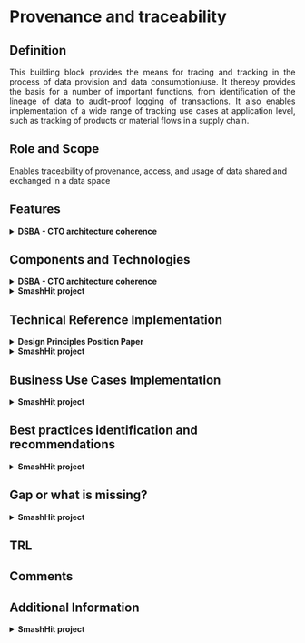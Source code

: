 # Provenance and traceability

## Definition
<div align="justify">This building block provides the means for tracing and tracking in the process of data provision and data consumption/use. It thereby provides the basis for a number of important functions, from identification of the lineage of data to audit-proof logging of transactions. It also enables implementation of a wide range of tracking use cases at application level, such as tracking of products or material flows in a supply chain.</div> 

## Role and Scope
<div allign="justify">Enables traceability of provenance, access, and usage of data shared and exchanged in a data space</div>

## Features 
<details>
  <summary><strong>DSBA - CTO architecture coherence</strong></summary>
  
- Audit-proof logging of data exchange transactions
- Data Provenance Tracking
  
</details>

## Components and Technologies
<details>
  <summary><strong>DSBA - CTO architecture coherence</strong></summary>
  
- Integration with multiple DLTs using [FIWARE Canis Major](https://github.com/fiware/CanisMajor) component
- [Infrastructural Sovereignty over Agreement and Transaction Data, figure 3 and 4](https://ris.utwente.nl/ws/portalfiles/portal/182217093/Infrastructural_Sovereignty_over_Agreement_and_Transaction_Data_.pdf)
  
  <img src="images/Provenance_Figure3.png" width="640" align="center"></br>
  
  <img src="images/Provenance_Figure4.png" width="640" align="center"></br>
  
</details>

<details>
  <summary><strong>SmashHit project</strong></summary>
- Encryption module with digital signature, hashing function, web framework, unique identifier generator, watermarking, fingerprinting.
- Data use traceability component module.
</details>

## Technical Reference Implementation
<details>
  <summary><strong>Design Principles Position Paper</strong></summary>
  
<div align="justify">In the scope of a circular supply chain, there is need for providing end-to-end traceability of the status and conditions of key circular entities, like products or materials. The building block allows authorised participants to query on the status of specific products and materials, and to receive detailed information about their status and location in the circular chain.</div>
  
</details>

<details>
  <summary><strong>SmashHit project</strong></summary>
- Data use traceability component module has two purposes: (1st) to trace data flows by fingerprinting/watermarking, and (2nd) the identification of data leakages. The module addresses the need of Data Providers,  OEMs and Data Processors to get a solution which enables the identification of data leakages or misuses. Basis for this component are data fingerprinting and watermark technologies that shall enable the identification of the last data source within the smashHit ecosystem. The fingerprint or watermark will provide answers about where the leaked or misused data was located or forwarded the last time which will avoid the blaming of guiltless participants in a consent chain.
  
![image](https://user-images.githubusercontent.com/95075534/194779027-78d59008-f840-455a-ad6f-25caa2fad0ad.png)

  Figure.Application of smashHit’s Data Use Traceability Component
  
</details>

## Business Use Cases Implementation

<details>
  <summary><strong>SmashHit project</strong></summary>
 - A Data Provider get the authorization from the Data Owner to use and transfer the data to a specific list of Data Processors/Processing entities. The data is transferred from the Data Provider to different data Processors or among Data Processors. From the transfer logs, the Data Owner can view the different transactions, thus providing the transparency of data sharing.

Another use case is that a data is transferred from a Data Provider to several Processing entities which show their interest to the data. From the transfer logs and general information about Processing entities, it is possible to analyse categories of businesses interested to a specific kind of data, and perform targeted advertising to other Processing entities.
</details>

## Best practices identification and recommendations

<details>
  <summary><strong>SmashHit project</strong></summary>
While transferring data, the Data Provider and the Data Processor should make sure that the transfer respect the consent signed with the data Owner (authorized processing entities, expiration date of consent, ...). The receiving company of the data, before using that data, should make sure (using hashing, watermarking or fingerprinting technologies) that it hasn’t been tempered by a third party.
</details>

## Gap or what is missing?
<details>
  <summary><strong>SmashHit project</strong></summary>
There is no gap in our implementation, however it could be extended to perform further data analysis.
</details>

## TRL

## Comments

## Additional Information
<details>
  <summary><strong>SmashHit project</strong></summary>
https://smashhit.eu/enabling-data-use-traceability-with-smashhit/
Implementations of data analysis methods, that could be applied on any kind of data and also transfer logs, are under development and could be found here: https://github.com/D-Stiv/smashHitUBO 
 </details>
